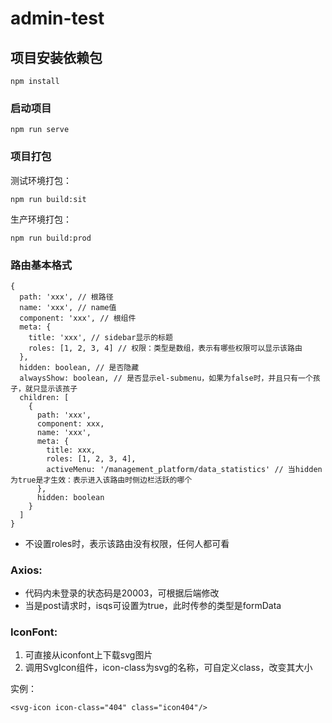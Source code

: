 # admin-test

## 项目安装依赖包
```
npm install
```

### 启动项目
```
npm run serve
```

### 项目打包

测试环境打包：

```
npm run build:sit
```

生产环境打包：

```
npm run build:prod
```

### 路由基本格式

```
{
  path: 'xxx', // 根路径
  name: 'xxx', // name值
  component: 'xxx', // 根组件
  meta: {
    title: 'xxx', // sidebar显示的标题
    roles: [1, 2, 3, 4] // 权限：类型是数组，表示有哪些权限可以显示该路由
  },
  hidden: boolean, // 是否隐藏
  alwaysShow: boolean, // 是否显示el-submenu，如果为false时，并且只有一个孩子，就只显示该孩子
  children: [
    {
      path: 'xxx',
      component: xxx,
      name: 'xxx',
      meta: {
        title: xxx,
        roles: [1, 2, 3, 4],
        activeMenu: '/management_platform/data_statistics' // 当hidden为true是才生效：表示进入该路由时侧边栏活跃的哪个
      },
      hidden: boolean
    }
  ]
}
```

- 不设置roles时，表示该路由没有权限，任何人都可看

### Axios:

- 代码内未登录的状态码是20003，可根据后端修改
- 当是post请求时，isqs可设置为true，此时传参的类型是formData

### IconFont:

1. 可直接从iconfont上下载svg图片
2. 调用SvgIcon组件，icon-class为svg的名称，可自定义class，改变其大小

实例：

```
<svg-icon icon-class="404" class="icon404"/>
```